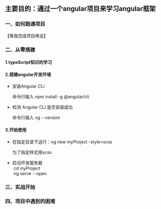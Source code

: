 ## 主要目的：通过一个angular项目来学习angular框架
### 一、如何跑通项目
【等我完成项目再说】
### 二、从零搭建
#### 1.typeScript知识的学习
#### 2.搭建angular开发环境
- 安装Angular CLi
    <p>命令行输入 npm install -g @angular/cli</P>
- 检测 Angular CLI 是否安装成功
    <p>命令行输入 ng --version</p>
#### 3.开始使用
- 在指定目录下运行：ng new myProject -style=scss
    <p>为了指定样式用scss</p>
- 启动开发服务器<br />
  cd myProject<br />
  ng serve --open
  
###  三、实战开始
###  四、项目中遇到的困难

